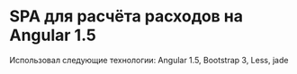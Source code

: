 # SPA для расчёта расходов на Angular 1.5

Использовал следующие технологии: Angular 1.5, Bootstrap 3, Less, jade


